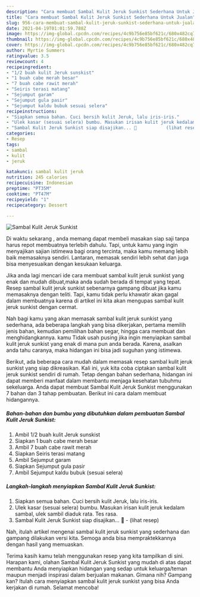 ```yaml
---
description: "Cara membuat Sambal Kulit Jeruk Sunkist Sederhana Untuk Jualan"
title: "Cara membuat Sambal Kulit Jeruk Sunkist Sederhana Untuk Jualan"
slug: 956-cara-membuat-sambal-kulit-jeruk-sunkist-sederhana-untuk-jualan
date: 2021-04-19T01:01:59.788Z
image: https://img-global.cpcdn.com/recipes/4c9b756e85bf621c/680x482cq70/sambal-kulit-jeruk-sunkist-foto-resep-utama.jpg
thumbnail: https://img-global.cpcdn.com/recipes/4c9b756e85bf621c/680x482cq70/sambal-kulit-jeruk-sunkist-foto-resep-utama.jpg
cover: https://img-global.cpcdn.com/recipes/4c9b756e85bf621c/680x482cq70/sambal-kulit-jeruk-sunkist-foto-resep-utama.jpg
author: Myrtie Summers
ratingvalue: 3.5
reviewcount: 4
recipeingredient:
- "1/2 buah kulit Jeruk sunskist"
- "1 buah cabe merah besar"
- "7 buah cabe rawit merah"
- "Seiris terasi matang"
- "Sejumput garam"
- "Sejumput gula pasir"
- "Sejumput kaldu bubuk sesuai selera"
recipeinstructions:
- "Siapkan semua bahan. Cuci bersih kulit Jeruk, lalu iris-iris."
- "Ulek kasar (sesuai selera) bumbu. Masukan irisan kulit jeruk kedalam sambal, ulek sambil diaduk rata. Tes rasa."
- "Sambal Kulit Jeruk Sunkist siap disajikan... 🤗           (lihat resep)"
categories:
- Resep
tags:
- sambal
- kulit
- jeruk

katakunci: sambal kulit jeruk 
nutrition: 245 calories
recipecuisine: Indonesian
preptime: "PT35M"
cooktime: "PT47M"
recipeyield: "1"
recipecategory: Dessert

---
```



![Sambal Kulit Jeruk Sunkist](https://img-global.cpcdn.com/recipes/4c9b756e85bf621c/680x482cq70/sambal-kulit-jeruk-sunkist-foto-resep-utama.jpg)

Di waktu  sekarang , anda memang dapat membeli masakan siap saji tanpa harus repot membuatnya terlebih dahulu. Tapi, untuk kamu yang ingin menyajikan sajian istimewa bagi orang tercinta, maka kamu memang lebih baik memasaknya sendiri. Lantaran, memasak sendiri lebih sehat dan juga bisa menyesuaikan dengan kesukaan keluarga.

Jika anda lagi mencari ide cara membuat sambal kulit jeruk sunkist yang enak dan mudah dibuat,maka anda sudah berada di tempat yang tepat. Resep sambal kulit jeruk sunkist  sebenarnya gampang dibuat jika kamu memasaknya dengan teliti. Tapi, kamu tidak perlu khawatir akan gagal dalam membuatnya 
karena di artikel ini kita akan mengupas sambal kulit jeruk sunkist dengan cermat.  



Nah bagi kamu yang akan memasak sambal kulit jeruk sunkist yang sederhana, ada beberapa langkah yang bisa dikerjakan, pertama memilih jenis bahan, kemudian pemilihan bahan segar, hingga cara membuat dan menghidangkannya. kamu Tidak usah pusing jika ingin menyiapkan sambal kulit jeruk sunkist yang enak di mana pun anda berada. Karena, asalkan anda  tahu caranya, maka hidangan ini bisa jadi suguhan yang istimewa.

Berikut, ada beberapa cara mudah dalam memasak resep sambal kulit jeruk sunkist yang siap dikreasikan. Kali ini, yuk kita coba ciptakan sambal kulit jeruk sunkist sendiri di rumah. Tetap dengan bahan sederhana, hidangan ini dapat memberi manfaat dalam membantu menjaga kesehatan tubuhmu sekeluarga. Anda dapat membuat Sambal Kulit Jeruk Sunkist menggunakan 7 bahan dan 3 tahap pembuatan. Berikut ini cara dalam membuat hidangannya.

<!--inarticleads1-->

##### Bahan-bahan dan bumbu yang dibutuhkan dalam pembuatan Sambal Kulit Jeruk Sunkist:

1. Ambil 1/2 buah kulit Jeruk sunskist
1. Siapkan 1 buah cabe merah besar
1. Ambil 7 buah cabe rawit merah
1. Siapkan Seiris terasi matang
1. Ambil Sejumput garam
1. Siapkan Sejumput gula pasir
1. Ambil Sejumput kaldu bubuk (sesuai selera)




<!--inarticleads2-->

##### Langkah-langkah menyiapkan Sambal Kulit Jeruk Sunkist:

1. Siapkan semua bahan. Cuci bersih kulit Jeruk, lalu iris-iris.
1. Ulek kasar (sesuai selera) bumbu. Masukan irisan kulit jeruk kedalam sambal, ulek sambil diaduk rata. Tes rasa.
1. Sambal Kulit Jeruk Sunkist siap disajikan... 🤗 -           (lihat resep)




Nah, itulah artikel mengenai  sambal kulit jeruk sunkist  yang sederhana dan gampang dilakukan versi kita. Semoga anda bisa mempraktekkannya dengan hasil yang memuaskan. 

Terima kasih kamu telah menggunakan resep yang kita tampilkan di sini. Harapan kami, olahan  Sambal Kulit Jeruk Sunkist yang mudah di atas dapat membantu Anda menyiapkan hidangan yang sedap untuk keluarga/teman maupun menjadi inspirasi dalam berjualan makanan. Gimana nih? Gampang kan? Itulah cara menyiapkan sambal kulit jeruk sunkist yang bisa Anda kerjakan di rumah. Selamat mencoba!


